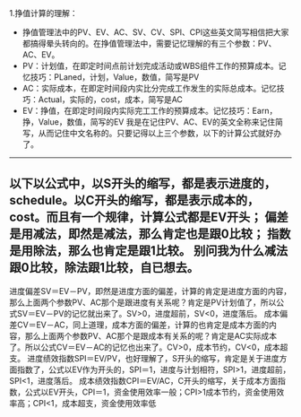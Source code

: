 1.挣值计算的理解：
  * 挣值管理法中的PV、EV、AC、SV、CV、SPI、CPI这些英文简写相信把大家都搞得晕头转向的。在挣值管理法中，需要记忆理解的有三个参数：PV、AC、EV。
  * PV：计划值，在即定时间点前计划完成活动或WBS组件工作的预算成本。记忆技巧：PLaned，计划，Value，数值，简写是PV
  * AC：实际成本，在即定时间段内实比分完成工作发生的实际总成本。记忆技巧：Actual，实际的，cost，成本，简写是AC
  * EV：挣值，在即定时间段内实际完工工作的预算成本。记忆技巧：Earn，挣，Value，数值，简写的EV
我是在记住PV、AC、EV的英文全称来记住简写，从而记住中文名称的。只要记得以上三个参数，以下的计算公式就好办了。
---
以下以公式中，以S开头的缩写，都是表示进度的，schedule。以C开头的缩写，都是表示成本的，cost。而且有一个规律，计算公式都是EV开头；
偏差是用减法，即然是减法，那么肯定也是跟0比较；
指数是用除法，那么也肯定是跟1比较。
别问我为什么减法跟0比较，除法跟1比较，自已想去。
---
进度偏差SV＝EV－PV，即然是进度方面的偏差，计算的肯定是进度方面的内容，那么上面两个参数PV、AC那个是跟进度有关系呢？肯定是PV计划值了，所以公式SV＝EV－PV的记忆就出来了。SV>0，进度超前，SV<0，进度落后。
成本偏差CV＝EV－AC，同上道理，成本方面的偏差，计算的也肯定是成本方面的内容，那么上面两个参数PV、AC那个是跟成本有关系的呢？肯定是AC实际成本了。所以公式CV＝EV－AC的记忆也出来了。CV>0，成本节约，CV<0，成本超支。
进度绩效指数SPI＝EV/PV，也好理解了，S开头的缩写，肯定是关于进度方面指数了，公式以EV作为开头的，SPI＝1，进度与计划相符，SPI>1，进度超前，SPI<1，进度落后。
成本绩效指数CPI＝EV/AC，C开头的缩写，关于成本方面指数，公式以EV开头，CPI＝1，资金使用效率一般；CPI>1成本节约，资金使用效率高；CPI<1，成本超支，资金使用效率低
